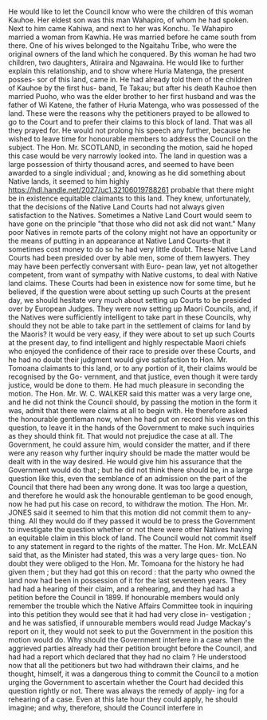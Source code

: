 He would like to let the Council know who were the children of this woman Kauhoe. Her eldest son was this man Wahapiro, of whom he had spoken. Next to him came Kahiwa, and next to her was Konchu. Te Wahapiro married a woman from Kawhia. He was married before he came south from there. One of his wives belonged to the Ngaitahu Tribe, who were the original owners of the land which he conquered. By this woman he had two children, two daughters, Atiraira and Ngawaina. He would like to further explain this relationship, and to show where Huria Matenga, the present posses- sor of this land, came in. He had already told them of the children of Kauhoe by the first hus- band, Te Takau; but after his death Kauhoe then married Puoho, who was the elder brother to her first husband and was the father of Wi Katene, the father of Huria Matenga, who was possessed of the land. These were the reasons why the petitioners prayed to be allowed to go to the Court and to prefer their claims to this block of land. That was all they prayed for. He would not prolong his speech any further, because he wished to leave time for honourable members to address the Council on the subject. The Hon. Mr. SCOTLAND, in seconding the motion, said he hoped this case would be very narrowly looked into. The land in question was a large possession of thirty thousand acres, and seemed to have been awarded to a single individual ; and, knowing as he did something about Native lands, it seemed to him highly https://hdl.handle.net/2027/uc1.32106019788261 probable that there might be in existence equitable claimants to this land. They knew, unfortunately, that the decisions of the Native Land Courts had not always given satisfaction to the Natives. Sometimes a Native Land Court would seem to have gone on the principle "that those who did not ask did not want." Many poor Natives in remote parts of the colony might not have an opportunity or the means of putting in an appearance at Native Land Courts-that it sometimes cost money to do so he had very little doubt. These Native Land Courts had been presided over by able men, some of them lawyers. They may have been perfectly conversant with Euro- pean law, yet not altogether competent, from want of sympathy with Native customs, to deal with Native land claims. These Courts had been in existence now for some time, but he believed, if the question were about setting up such Courts at the present day, we should hesitate very much about setting up Courts to be presided over by European Judges. They were now setting up Maori Councils, and, if the Natives were sufficiently intelligent to take part in these Councils, why should they not be able to take part in the settlement of claims for land by the Maoris? It would be very easy, if they were about to set up such Courts at the present day, to find intelligent and highly respectable Maori chiefs who enjoyed the confidence of their race to preside over these Courts, and he had no doubt their judgment would give satisfaction to Hon. Mr. Tomoana claimants to this land, or to any portion of it, their claims would be recognised by the Go- vernment, and that justice, even though it were tardy justice, would be done to them. He had much pleasure in seconding the motion. The Hon. Mr. W. C. WALKER said this matter was a very large one, and he did not think the Council should, by passing the motion in the form it was, admit that there were claims at all to begin with. He therefore asked the honourable gentleman now, when he had put on record his views on this question, to leave it in the hands of the Government to make such inquiries as they should think fit. That would not prejudice the case at all. The Government, he could assure him, would consider the matter, and if there were any reason why further inquiry should be made the matter would be dealt with in the way desired. He would give him his assurance that the Government would do that ; but he did not think there should be, in a large question like this, even the semblance of an admission on the part of the Council that there had been any wrong done. It was too large a question, and therefore he would ask the honourable gentleman to be good enough, now he had put his case on record, to withdraw the motion. The Hon. Mr. JONES said it seemed to him that this motion did not commit them to any- thing. All they would do if they passed it would be to press the Government to investigate the question whether or not there were other Natives having an equitable claim in this block of land. The Council would not commit itself to any statement in regard to the rights of the matter. The Hon. Mr. McLEAN said that, as the Minister had stated, this was a very large ques- tion. No doubt they were obliged to the Hon. Mr. Tomoana for the history he had given them ; but they had got this on record : that the party who owned the land now had been in possession of it for the last seventeen years. They had had a hearing of their claim, and a rehearing, and they had had a petition before the Council in 1899. If honourable members would only remember the trouble which the Native Affairs Committee took in inquiring into this petition they would see that it had had very close in- vestigation ; and he was satisfied, if unnourable members would read Judge Mackay's report on it, they would not seek to put the Government in the position this motion would do. Why should the Government interfere in a case when the aggrieved parties already had their petition brought before the Council, and had had a report which declared that they had no claim ? He understood now that all the petitioners but two had withdrawn their claims, and he thought, himself, it was a dangerous thing to commit the Council to a motion urging the Government to ascertain whether the Court had decided this question rightly or not. There was always the remedy of apply- ing for a rehearing of a case. Even at this late hour they could apply, he should imagine; and why, therefore, should the Council interfere in 